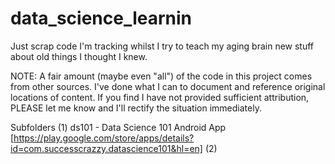# data_science_learnin
Just scrap code I'm tracking whilst I try to teach my aging brain new stuff about old things I thought I knew.

NOTE: A fair amount (maybe even "all") of the code in this project comes from other sources. I've done what I can to document and reference original locations of content. If you find I have not provided sufficient attribution, PLEASE let me know and I'll rectify the situation immediately.

Subfolders
(1) ds101 - Data Science 101 Android App [https://play.google.com/store/apps/details?id=com.successcrazzy.datascience101&hl=en] 
(2) 
